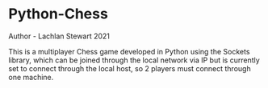 # Python-Chess

Author - Lachlan Stewart 2021

This is a multiplayer Chess game developed in Python using the Sockets library, which can be joined through the local network via IP but is currently set to connect through the local host, so 2 players must connect through one machine.
